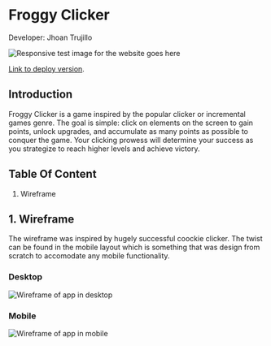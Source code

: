 # Froggy Clicker
Developer: Jhoan Trujillo 

![Responsive test image for the website goes here]()

[Link to deploy version]().

## Introduction 

Froggy Clicker is a game inspired by the popular clicker or incremental games genre. The goal is simple: click on elements on the screen to gain points, unlock upgrades, and accumulate as many points as possible to conquer the game. Your clicking prowess will determine your success as you strategize to reach higher levels and achieve victory.

## Table Of Content

1. Wireframe


## 1. Wireframe

The wireframe was inspired by hugely successful coockie clicker. The twist can be found in the mobile layout which is something that was design from scratch to accomodate any mobile functionality.

### Desktop
![Wireframe of app in desktop]()


### Mobile
![Wireframe of app in mobile]()

